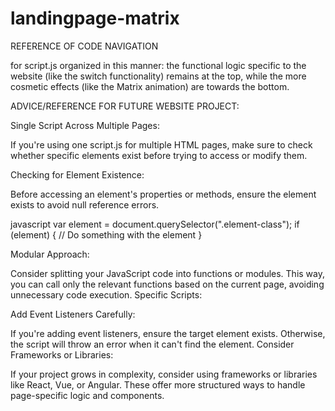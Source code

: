 # landingpage-matrix 

REFERENCE OF CODE NAVIGATION



for script.js organized in this manner:
the functional logic specific to the website (like the switch functionality) remains at the top, while the more cosmetic effects (like the Matrix animation) are towards the bottom.



ADVICE/REFERENCE FOR FUTURE WEBSITE PROJECT:

Single Script Across Multiple Pages:

If you're using one script.js for multiple HTML pages, make sure to check whether specific elements exist before trying to access or modify them.



Checking for Element Existence:

Before accessing an element's properties or methods, ensure the element exists to avoid null reference errors.

javascript 
var element = document.querySelector(".element-class");
if (element) {
    // Do something with the element
}

Modular Approach:

Consider splitting your JavaScript code into functions or modules. This way, you can call only the relevant functions based on the current page, avoiding unnecessary code execution.
Specific Scripts:


Add Event Listeners Carefully:

If you're adding event listeners, ensure the target element exists. Otherwise, the script will throw an error when it can't find the element.
Consider Frameworks or Libraries:

If your project grows in complexity, consider using frameworks or libraries like React, Vue, or Angular. These offer more structured ways to handle page-specific logic and components.
